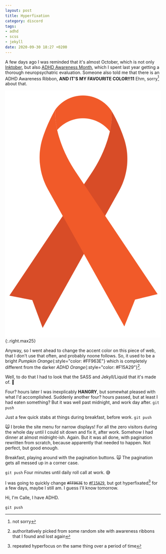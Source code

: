 ```yaml
---
layout: post
title: Hyperfixation
category: discord
tags:
- adhd
- scss
- jekyll
date: 2020-09-30 18:27 +0200
---
```

A few days ago I was reminded that it's almost October, which is not only [Inktober], but also [ADHD Awareness Month], which I spent last year getting a thorough neuropsychatric evaluation. Someone also told me that there is an ADHD Awareness Ribbon, **AND IT'S MY FAVOURITE COLOR!!11** Ehm, sorry[^2] about that.

![ADHD Orange Ribbon](/img/orange-ribbon.svg){:.right.max25}

Anyway, so I went ahead to change the accent color on this piece of web, that I don't use that often, and probably noone follows. So, it used to be a bright _Pumpkin Orange_{:style="color: #FF963E"} which is completely different from the darker _ADHD Orange_{:style="color: #F15A29"}[^1].

Well, to do that I had to look that the SASS and Jekyll/Liquid that it's made of. :see_no_evil:

Four? hours later I was inexplicably **HANGRY**, but somewhat pleased with what I'd accomplished. Suddenly another four? hours passed, but at least I had eaten something? But it was well past midnight, and work day after. `git push`

Just a few quick stabs at things during breakfast, before work. `git push`

:scream_cat: I broke the site menu for narrow displays! For all the zero visitors during the whole day until I could sit down and fix it, after work. Somehow I had dinner at almost midnight-ish. Again. But it was all done, with pagination rewritten from scratch, because apparently that needed to happen. Not perfect, but good enough.

Breakfast, playing around with the pagination buttons. :scream_cat: The pagination gets all messed up in a corner case.

`git push` Four minutes until daily roll call at work. :sweat_smile:

I was going to quickly change <del>`#FF963E`</del> to <ins>`#F15A29`</ins>, but got hyperfixated[^3] for a few days, maybe I still am. I guess I'll know tomorrow.

Hi, I'm Calle, I have ADHD.

`git push`

[Inktober]: https://inktober.com
[ADHD Awareness Month]: https://duckduckgo.com/?q=adhd+awareness+month+color&t=h_&ia=web
[^1]: authoritatively picked from some random site with awareness ribbons that I found and lost again
[^2]: not sorry
[^3]: repeated hyperfocus on the same thing over a period of time
